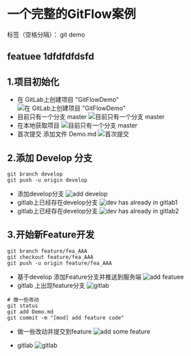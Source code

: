 # 一个完整的GitFlow案例

标签（空格分隔）： git demo


featuee 1dfdfdfdsfd
---
## 1.项目初始化

- 在 GitLab上创建项目 "GitFlowDemo"
 ![在 GitLab上创建项目 "GitFlowDemo"][1]
- 目前只有一个分支 master
 ![目前只有一个分支 master][2]
- 在本地获取项目
 ![目前只有一个分支 master][3]
- 首次提交 添加文件 Demo.md
 ![首次提交][4]

## 2.添加 Develop 分支

``` shell
git branch develop
git push -u origin develop
```
- 添加develop分支
![add develop][5]
- gitlab上已经存在develop分支
![dev has already in gitlab1][6]
- gitlab上已经存在develop分支
![dev has already in gitlab2][7]

## 3.开始新Feature开发

``` shell
git branch feature/fea_AAA
git checkout feature/fea_AAA 
git push -u origin feature/fea_AAA 
``` 

- 基于develop 添加Feature分支并推送到服务端
![add featuee][8]
- gitlab 上出现feature分支
![gitlab][9]

``` shell
# 做一些改动    
git status
git add Demo.md
git commit -m "[mod] add feature code"
```

- 做一些改动并提交到feature
![add some feature][10]
- gitlab
![gitlab][11]


  [1]: http://o97p8x5mf.bkt.clouddn.com/01%20gitlab%E5%88%9B%E5%BB%BA%E9%A1%B9%E7%9B%AE.png
  [2]: http://o97p8x5mf.bkt.clouddn.com/01.01%20gitlab%E5%88%9B%E5%BB%BA%E9%A1%B9%E7%9B%AE%20%E5%8F%AA%E6%9C%89%E4%B8%80%E4%B8%AA%E5%88%86%E6%94%AF.png
  [3]: http://o97p8x5mf.bkt.clouddn.com/01.02%20gitbash%20master%20branch.png
  [4]: http://o97p8x5mf.bkt.clouddn.com/01.02.01%20master%20commit.png
  [5]: http://o97p8x5mf.bkt.clouddn.com/01.04%20develop%20branch%20remote.png
  [6]: http://o97p8x5mf.bkt.clouddn.com/01.05%20develop%20branch%20has%20already%20in%20gitlab%20.png
  [7]: http://o97p8x5mf.bkt.clouddn.com/01.06%20develop%20branch%20has%20already%20in%20gitlab%20.png
  [8]: http://o97p8x5mf.bkt.clouddn.com/02.01.add%20feature.png
  [9]: http://o97p8x5mf.bkt.clouddn.com/02.02.add%20feature.png
  [10]: http://o97p8x5mf.bkt.clouddn.com/02.03.add%20feature.png
  [11]: http://o97p8x5mf.bkt.clouddn.com/02.04.add%20feature.png